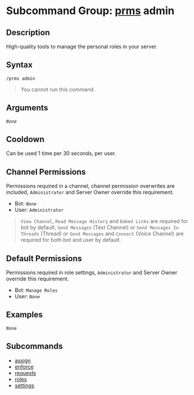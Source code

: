 # Subcommand Group: [prms](../prms.md) admin

## Description

High-quality tools to manage the personal roles in your server.

## Syntax

```
/prms admin
```

> You cannot run this command.

## Arguments

*`None`*

## Cooldown

Can be used 1 time per 30 seconds, per user.

## Channel Permissions

Permissions required in a channel, channel permission overwrites are included, `Administrator` and Server Owner override this requirement.

- Bot: *`None`*
- User: `Administrator`

> `View Channel`, `Read Message History` and `Embed Links` are required for bot by default, `Send Messages` (Text Channel) or `Send Messages In Threads` (Thread) or `Send Messages` and `Connect` (Voice Channel) are required for both bot and user by default.

## Default Permissions

Permissions required in role settings, `Administrator` and Server Owner override this requirement.

- Bot: `Manage Roles`
- User: *`None`*

## Examples

*`None`*

## Subcommands

- [assign](./assign.md)
- [enforce](./enforce.md)
- [requests](./requests.md)
- [roles](./roles.md)
- [settings](./settings.md)
